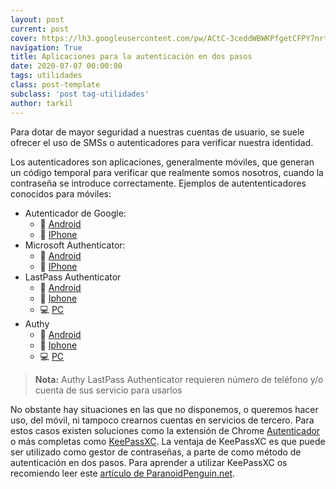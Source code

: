 ```yaml
---
layout: post
current: post
cover: https://lh3.googleusercontent.com/pw/ACtC-3ceddWBWKPfgetCFPY7nrtvXTFgLYYPokZ-01KwVIwhE5VYV7ho7pPgU24OUHJ8MktSNstFMF_ZaajrSNTpvk8KrfO9Ije2KcDXtOdACArTG60lGWFG4adEliaj3PKyIRbg7MDPMG_2F6hgcWFOGTwGvQ=w1400-h617-no?authuser=0
navigation: True
title: Aplicaciones para la autenticación en dos pasos
date: 2020-07-07 00:00:00
tags: utilidades
class: post-template
subclass: 'post tag-utilidades'
author: tarkil
---
```

Para dotar de mayor seguridad a nuestras cuentas de usuario, se suele ofrecer el uso de SMSs o autenticadores para verificar nuestra identidad.  
<!--more-->
 Los autenticadores son aplicaciones, generalmente móviles, que generan un código temporal para verificar que realmente somos nosotros, cuando la contraseña se introduce correctamente. Ejemplos de autententicadores conocidos para móviles:

 * Autenticador de Google:
    * 🤖 [Android](https://play.google.com/store/apps/details?id=com.google.android.apps.authenticator2&hl=es_419)
    * 🍏 [IPhone](https://apps.apple.com/app/google-authenticator/id388497605)
 * Microsoft Authenticator:
    * 🤖 [Android](https://play.google.com/store/apps/details?id=com.azure.authenticator&hl=es_419)
    * 🍏 [IPhone](https://apps.apple.com/us/app/microsoft-authenticator/id983156458)
 * LastPass Authenticator 
    * 🤖 [Android](https://play.google.com/store/apps/details?id=com.lastpass.authenticator)
    * 🍏 [Iphone](https://apps.apple.com/us/app/lastpass-authenticator/id1079110004) 
    * 💻 [PC](https://lastpass.com/misc_download2.php?tab=windows&anchor=op&lang=es)
 * Authy 
    * 🤖 [Android](https://play.google.com/store/apps/details?id=com.authy.authy)
    * 🍏 [Iphone](https://apps.apple.com/us/app/authy/id4941680174) 
    * 💻 [PC](https://authy.com/download/)

> **Nota:** Authy LastPass Authenticator requieren número de teléfono y/o cuenta de sus servicio para usarlos

  
No obstante hay situaciones en las que no disponemos, o queremos hacer uso, del móvil, ni tampoco crearnos cuentas en servicios de tercero. Para estos casos existen soluciones como  la extensión de Chrome [Autenticador](https://chrome.google.com/webstore/detail/authenticator/bhghoamapcdpbohphigoooaddinpkbai?hl=es) o más completas como [KeePassXC](https://keepassxc.org/). La ventaja de KeePassXC es que puede  ser utilizado como gestor de contraseñas, a parte de como método de autenticación en dos pasos. Para aprender a utilizar KeePassXC os recomiendo leer este [artículo de ParanoidPenguin.net](https://blog.paranoidpenguin.net/2020/05/how-to-back-up-your-2fa-secret-keys-with-keepassxc/). 




